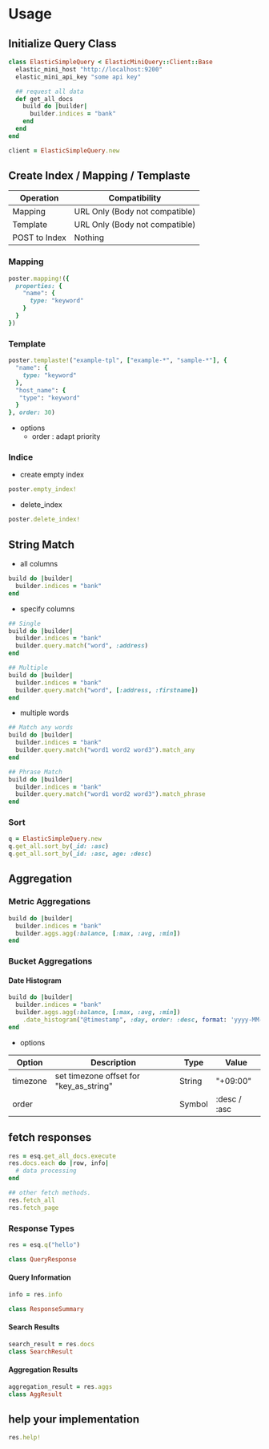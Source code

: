 # Usage

## Initialize Query Class

```ruby
class ElasticSimpleQuery < ElasticMiniQuery::Client::Base
  elastic_mini_host "http://localhost:9200"
  elastic_mini_api_key "some api key"

  ## request all data
  def get_all_docs
    build do |builder|
      builder.indices = "bank"
    end
  end
end

client = ElasticSimpleQuery.new
```

## Create Index / Mapping / Templaste

|Operation|Compatibility|
|---|---|
|Mapping|URL Only (Body not compatible)|
|Template|URL Only (Body not compatible)|
|POST to Index|Nothing|

### Mapping

```ruby
poster.mapping!({
  properties: {
    "name": {
      type: "keyword"
    }
  }
})
```

### Template

```ruby
poster.templaste!("example-tpl", ["example-*", "sample-*"], {
  "name": {
    type: "keyword"
  },
  "host_name": {
   "type": "keyword"
  }
}, order: 30)
```

* options
  * order : adapt priority

### Indice

* create empty index

```ruby
poster.empty_index!
````

* delete_index

```ruby
poster.delete_index!
```

## String Match

* all columns

```ruby
build do |builder|
  builder.indices = "bank"
end
```

* specify columns

```ruby
## Single
build do |builder|
  builder.indices = "bank"
  builder.query.match("word", :address)
end

## Multiple
build do |builder|
  builder.indices = "bank"
  builder.query.match("word", [:address, :firstname])
end
```

* multiple words

```ruby
## Match any words
build do |builder|
  builder.indices = "bank"
  builder.query.match("word1 word2 word3").match_any
end 

## Phrase Match
build do |builder|
  builder.indices = "bank"
  builder.query.match("word1 word2 word3").match_phrase
end  
```

### Sort

```ruby
q = ElasticSimpleQuery.new
q.get_all.sort_by(_id: :asc)
q.get_all.sort_by(_id: :asc, age: :desc)

```

## Aggregation

### Metric Aggregations

```ruby
build do |builder|
  builder.indices = "bank"
  builder.aggs.agg(:balance, [:max, :avg, :min])
end
```

### Bucket Aggregations

#### Date Histogram

```ruby
build do |builder|
  builder.indices = "bank"
  builder.aggs.agg(:balance, [:max, :avg, :min])
    .date_histogram("@timestamp", :day, order: :desc, format: 'yyyy-MM-dd')
end
```

* options

|Option|Description|Type|Value|
|---|---|---|---|
|timezone|set timezone offset for "key_as_string"|String|"+09:00"|
|order| |Symbol|:desc / :asc |

## fetch responses

```ruby
res = esq.get_all_docs.execute
res.docs.each do |row, info|
  # data processing
end

## other fetch methods.
res.fetch_all
res.fetch_page
```

### Response Types

```ruby
res = esq.q("hello")

class QueryResponse
```

#### Query Information

```ruby
info = res.info

class ResponseSummary
```

#### Search Results

```ruby
search_result = res.docs
class SearchResult
```

#### Aggregation Results

```ruby
aggregation_result = res.aggs
class AggResult
```

## help your implementation

```ruby
res.help!
```
